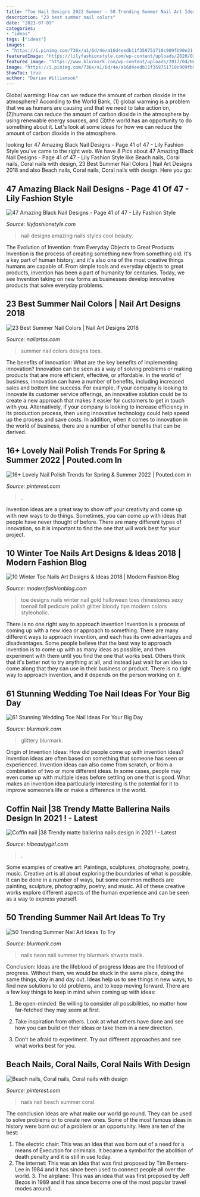 ```yaml
---
title: "Toe Nail Designs 2022 Summer - 50 Trending Summer Nail Art Ideas To Try"
description: "23 best summer nail colors"
date: "2023-07-09"
categories:
- "ideas"
tags: ["ideas"]
images:
- "https://i.pinimg.com/736x/a1/6d/4e/a16d4eedb11f359751710c909fb90e31--point-nails-summer-nail-art.jpg"
featuredImage: "https://lilyfashionstyle.com/wp-content/uploads/2020/01/41-9.png"
featured_image: "https://www.blurmark.com/wp-content/uploads/2017/04/Neon-Nails.jpg"
image: "https://i.pinimg.com/736x/a1/6d/4e/a16d4eedb11f359751710c909fb90e31--point-nails-summer-nail-art.jpg"
ShowToc: true
author: "Darian Williamson"
---
```



Global warming: How can we reduce the amount of carbon dioxide in the atmosphere?
According to the World Bank, (1) global warming is a problem that we as humans are causing and that we need to take action on, (2)humans can reduce the amount of carbon dioxide in the atmosphere by using renewable energy sources, and (3)the world has an opportunity to do something about it. Let's look at some ideas for how we can reduce the amount of carbon dioxide in the atmosphere.

	

		
looking for 47 Amazing Black Nail Designs - Page 41 of 47 - Lily Fashion Style you've came to the right web. We have 8 Pics about 47 Amazing Black Nail Designs - Page 41 of 47 - Lily Fashion Style like Beach nails, Coral nails, Coral nails with design, 23 Best Summer Nail Colors | Nail Art Designs 2018 and also Beach nails, Coral nails, Coral nails with design. Here you go:
		
    
## 47 Amazing Black Nail Designs - Page 41 Of 47 - Lily Fashion Style

<img loading=lazy src="https://lilyfashionstyle.com/wp-content/uploads/2020/01/41-9.png" onerror="this.onerror=null;this.src='https://tse2.mm.bing.net/th?id=OIP.RmCsW2MuuJD-BC25ejdGkwHaKy&amp;pid=15.1';" alt="47 Amazing Black Nail Designs - Page 41 of 47 - Lily Fashion Style">

_Source: lilyfashionstyle.com_

>nail designs amazing nails styles cool beauty. 

	

The Evolution of Invention: from Everyday Objects to Great Products
Invention is the process of creating something new from something old. It's a key part of human history, and it's also one of the most creative things humans are capable of. From simple tools and everyday objects to great products, invention has been a part of humanity for centuries. Today, we see Invention taking on new forms as businesses develop innovative products that solve everyday problems.

    
## 23 Best Summer Nail Colors | Nail Art Designs 2018

<img loading=lazy src="https://www.nailartss.com/wp-content/uploads/2018/09/23-Nail-Fashion-2018-Summer-369.jpg" onerror="this.onerror=null;this.src='https://tse1.mm.bing.net/th?id=OIP.y-Mfi7fAEU0YhxnSJo724QAAAA&amp;pid=15.1';" alt="23 Best Summer Nail Colors | Nail Art Designs 2018">

_Source: nailartss.com_

>summer nail colors designs toes. 

	

The benefits of innovation: What are the key benefits of implementing innovation?
Innovation can be seen as a way of solving problems or making products that are more efficient, effective, or affordable. In the world of business, innovation can have a number of benefits, including increased sales and bottom line success. For example, if your company is looking to innovate its customer service offerings, an innovative solution could be to create a new approach that makes it easier for customers to get in touch with you. Alternatively, if your company is looking to increase efficiency in its production process, then using innovative technology could help speed up the process and save costs. In addition, when it comes to innovation in the world of business, there are a number of other benefits that can be derived.

    
## 16+ Lovely Nail Polish Trends For Spring &amp; Summer 2022 | Pouted.com In

<img loading=lazy src="https://i.pinimg.com/736x/dc/46/8e/dc468e3d8f9d36461e0b7ce908c70333.jpg" onerror="this.onerror=null;this.src='https://tse3.mm.bing.net/th?id=OIP.LWFrEvTH_JjgbJSfHW6COgHaJ4&amp;pid=15.1';" alt="16+ Lovely Nail Polish Trends for Spring &amp; Summer 2022 | Pouted.com in">

_Source: pinterest.com_

>. 

	

Invention ideas are a great way to show off your creativity and come up with new ways to do things. Sometimes, you can come up with ideas that people have never thought of before. There are many different types of innovation, so it is important to find the one that will work best for your project.

    
## 10 Winter Toe Nails Art Designs &amp; Ideas 2018 | Modern Fashion Blog

<img loading=lazy src="http://modernfashionblog.com/wp-content/uploads/2017/12/10-Winter-Toe-Nails-Art-Designs-Ideas-2018-7.gif" onerror="this.onerror=null;this.src='https://tse1.mm.bing.net/th?id=OIP.1mrxXQa10Q7dy3OSSh_k9wHaG9&amp;pid=15.1';" alt="10 Winter Toe Nails Art Designs &amp; Ideas 2018 | Modern Fashion Blog">

_Source: modernfashionblog.com_

>toe designs nails winter nail gold halloween toes rhinestones sexy toenail fall pedicure polish glitter bloody tips modern colors styleoholic. 

	

There is no one right way to approach invention
Invention is a process of coming up with a new idea or approach to something. There are many different ways to approach invention, and each has its own advantages and disadvantages. Some people believe that the best way to approach invention is to come up with as many ideas as possible, and then experiment with them until you find the one that works best. Others think that it's better not to try anything at all, and instead just wait for an idea to come along that they can use in their business or product. There is no right way to approach invention, and it depends on the person working on it.

    
## 61 Stunning Wedding Toe Nail Ideas For Your Big Day

<img loading=lazy src="https://www.blurmark.com/wp-content/uploads/2017/05/Blue-Glittery-Nails-1024x1024.jpg" onerror="this.onerror=null;this.src='https://tse4.mm.bing.net/th?id=OIP.xhHlVFSbBFzlfDzLYLNbtgHaHa&amp;pid=15.1';" alt="61 Stunning Wedding Toe Nail Ideas For Your Big Day">

_Source: blurmark.com_

>glittery blurmark. 

	

Origin of Invention Ideas: How did people come up with invention ideas?
Invention ideas are often based on something that someone has seen or experienced. Invention ideas can also come from scratch, or from a combination of two or more different ideas. In some cases, people may even come up with multiple ideas before settling on one that is good. What makes an invention idea particularly interesting is the potential for it to improve someone’s life or make a difference in the world.

    
## Coffin Nail |38 Trendy Matte Ballerina Nails Design In 2021 ! - Latest

<img loading=lazy src="https://hibeautygirl.com/wp-content/uploads/2021/03/31-4.jpg" onerror="this.onerror=null;this.src='https://tse2.mm.bing.net/th?id=OIP.-a34Y_IjpKnawesMyNHq1AHaKT&amp;pid=15.1';" alt="Coffin nail |38 Trendy matte ballerina nails design in 2021 ! - Latest">

_Source: hibeautygirl.com_

>. 

	

Some examples of creative art: Paintings, sculptures, photography, poetry, music.
Creative art is all about exploring the boundaries of what is possible. It can be done in a number of ways, but some common methods are painting, sculpture, photography, poetry, and music. All of these creative works explore different aspects of the human experience and can be seen as a way to express yourself.

    
## 50 Trending Summer Nail Art Ideas To Try

<img loading=lazy src="https://www.blurmark.com/wp-content/uploads/2017/04/Neon-Nails.jpg" onerror="this.onerror=null;this.src='https://tse4.mm.bing.net/th?id=OIP.ApWCxpVMUgSylkcV3nmnDAHaFu&amp;pid=15.1';" alt="50 Trending Summer Nail Art Ideas To Try">

_Source: blurmark.com_

>nails neon nail summer try blurmark shweta malik. 

	

Conclusion: Ideas are the lifeblood of progress
Ideas are the lifeblood of progress. Without them, we would be stuck in the same place, doing the same things, day in and day out. Ideas help us to see things in new ways, to find new solutions to old problems, and to keep moving forward.
There are a few key things to keep in mind when coming up with ideas:

1. Be open-minded. Be willing to consider all possibilities, no matter how far-fetched they may seem at first.

2. Take inspiration from others. Look at what others have done and see how you can build on their ideas or take them in a new direction.

3. Don’t be afraid to experiment. Try out different approaches and see what works best for you.

    
## Beach Nails, Coral Nails, Coral Nails With Design

<img loading=lazy src="https://i.pinimg.com/736x/a1/6d/4e/a16d4eedb11f359751710c909fb90e31--point-nails-summer-nail-art.jpg" onerror="this.onerror=null;this.src='https://tse3.mm.bing.net/th?id=OIP.TgJ-X-i6cqMX0LaEhs9pWQHaJ3&amp;pid=15.1';" alt="Beach nails, Coral nails, Coral nails with design">

_Source: pinterest.com_

>nails nail beach summer coral. 

	

The conclusion
Ideas are what make our world go round. They can be used to solve problems or to create new ones. Some of the most famous ideas in history were born out of a problem or an opportunity. Here are ten of the best:
1. The electric chair: This was an idea that was born out of a need for a means of Execution for criminals. It became a symbol for the abolition of death penalty and it is still in use today.
2. The internet: This was an idea that was first proposed by Tim Berners-Lee in 1984 and it has since been used to connect people all over the world. 3. The airplane: This was an idea that was first proposed by Jeff Bezos in 1989 and it has since become one of the most popular travel modes around. 
